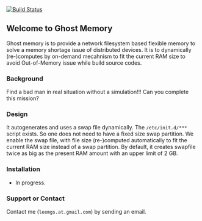 [![Build Status](https://travis-ci.org/leemgs/ghost-memory.svg?branch=master)](https://travis-ci.org/leemgs/ghost-memory)


## Welcome to Ghost Memory

Ghost memory is to provide a network filesystem based flexible memory to solve a memory shortage issue of distributed devices. It is to dynamically (re-)computes by on-demand mecahnism to fit the current RAM size to avoid Out-of-Memory issue while build source codes.



### Background

Find a bad man in real situation without a simulation!!! Can you complete this mission?

### Design

It autogenerates and uses a swap file dynamically. The `/etc/init.d/***` script exists. So one does not need to have a fixed size swap partition. We enable the swap file, with file size (re-)computed automatically to fit the current RAM size instead of a swap partition.
By default, it creates swapfile twice as big as the present RAM amount with an upper limit of 2 GB.

### Installation
* In progress.


### Support or Contact

Contact me (`leemgs.at.gmail.com`) by sending an email.

